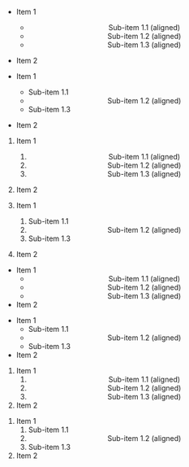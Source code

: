 - Item 1
  <ul align="center">
    <li>Sub-item 1.1 (aligned)</li>
    <li>Sub-item 1.2 (aligned)</li>
    <li>Sub-item 1.3 (aligned)</li>
  </ul>
- Item 2

- Item 1
  <ul>
    <li>Sub-item 1.1</li>
    <li align="center">
      Sub-item 1.2 (aligned)
    </li>
    <li>Sub-item 1.3</li>
  </ul>
- Item 2

1. Item 1
   <ol align="center">
     <li>Sub-item 1.1 (aligned)</li>
     <li>Sub-item 1.2 (aligned)</li>
     <li>Sub-item 1.3 (aligned)</li>
   </ol>
2. Item 2

1. Item 1
   <ol>
     <li>Sub-item 1.1</li>
     <li align="center">
       Sub-item 1.2 (aligned)
     </li>
     <li>Sub-item 1.3</li>
   </ol>
2. Item 2

<ul>
  <li>
    Item 1
    <ul align="center">
      <li>Sub-item 1.1 (aligned)</li>
      <li>Sub-item 1.2 (aligned)</li>
      <li>Sub-item 1.3 (aligned)</li>
    </ul>
  </li>
  <li>Item 2</li>
</ul>

<ul>
  <li>
    Item 1
    <ul>
      <li>Sub-item 1.1</li>
      <li align="center">
        Sub-item 1.2 (aligned)
      </li>
      <li>Sub-item 1.3</li>
    </ul>
  </li>
  <li>Item 2</li>
</ul>

<ol>
  <li>
    Item 1
    <ol align="center">
      <li>Sub-item 1.1 (aligned)</li>
      <li>Sub-item 1.2 (aligned)</li>
      <li>Sub-item 1.3 (aligned)</li>
    </ol>
  </li>
  <li>Item 2</li>
</ol>

<ol>
  <li>
    Item 1
    <ol>
      <li>Sub-item 1.1</li>
      <li align="center">
        Sub-item 1.2 (aligned)
      </li>
      <li>Sub-item 1.3</li>
    </ol>
  </li>
  <li>Item 2</li>
</ol>